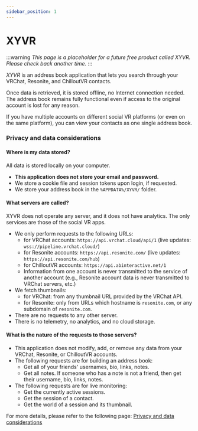 ```yaml
---
sidebar_position: 1
---
```


# XYVR

:::warning
*This page is a placeholder for a future free product called XYVR. Please check back another time.*
:::

*XYVR* is an address book application that lets you search through your VRChat, Resonite, and ChilloutVR contacts.

Once data is retrieved, it is stored offline, no Internet connection needed.
The address book remains fully functional even if access to the original account is lost for any reason.

If you have multiple accounts on different social VR platforms (or even on the same platform), you can
view your contacts as one single address book.




### Privacy and data considerations

#### Where is my data stored?

All data is stored locally on your computer.

- **This application does not store your email and password.**
- We store a cookie file and session tokens upon login, if requested.
- We store your address book in the `%APPDATA%/XYVR/` folder.

#### What servers are called?

XYVR does not operate any server, and it does not have analytics. The only services are those of the social VR apps.

- We only perform requests to the following URLs:
    - for VRChat accounts: `https://api.vrchat.cloud/api/1` (live updates: `wss://pipeline.vrchat.cloud/`)
    - for Resonite accounts: `https://api.resonite.com/` (live updates: `https://api.resonite.com/hub`)
    - for ChilloutVR accounts: `https://api.abinteractive.net/1`
    - Information from one account is never transmitted to the service of another account (e.g., Resonite account data is never transmitted to VRChat servers, etc.)
- We fetch thumbnails:
    - for VRChat: from any thumbnail URL provided by the VRChat API.
    - for Resonite: only from URLs which hostname is `resonite.com`, or any subdomain of `resonite.com`.
- There are no requests to any other server.
- There is no telemetry, no analytics, and no cloud storage.

#### What is the nature of the requests to those servers?

- This application does not modify, add, or remove any data from your VRChat, Resonite, or ChilloutVR accounts.
- The following requests are for building an address book:
    - Get all of your friends' usernames, bio, links, notes.
    - Get all notes. If someone who has a note is not a friend, then get their username, bio, links, notes.
- The following requests are for live monitoring:
    - Get the currently active sessions.
    - Get the session of a contact.
    - Get the world of a session and its thumbnail.

For more details, please refer to the following page: [Privacy and data considerations](./xyvr/privacy)
